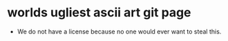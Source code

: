 # worlds ugliest ascii art git page



 * We do not have a license because no one would ever want to steal this.
 
 
